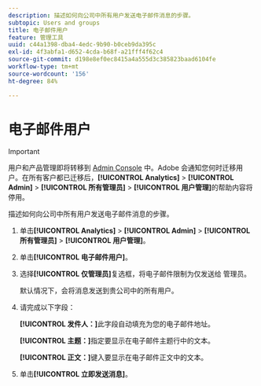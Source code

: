 ```yaml
---
description: 描述如何向公司中所有用户发送电子邮件消息的步骤。
subtopic: Users and groups
title: 电子邮件用户
feature: 管理工具
uuid: c44a1398-dba4-4edc-9b90-b0ceb9da395c
exl-id: 4f3abfa1-d652-4cda-b68f-a21fff4f62c4
source-git-commit: d198e8ef0ec8415a4a555d3c385823baad6104fe
workflow-type: tm+mt
source-wordcount: '156'
ht-degree: 84%

---
```


# 电子邮件用户

>[!IMPORTANT]
>
>用户和产品管理即将转移到 [Admin Console](https://helpx.adobe.com/cn/enterprise/using/admin-console.html) 中。Adobe 会通知您何时迁移用户。在所有客户都已迁移后，**[!UICONTROL Analytics]** > **[!UICONTROL Admin]** > **[!UICONTROL 所有管理员]** > **[!UICONTROL 用户管理]**&#x200B;的帮助内容将停用。

描述如何向公司中所有用户发送电子邮件消息的步骤。

1. 单击&#x200B;**[!UICONTROL Analytics]** > **[!UICONTROL Admin]** > **[!UICONTROL 所有管理员]** > **[!UICONTROL 用户管理]**。
1. 单击&#x200B;**[!UICONTROL 电子邮件用户]**。
1. 选择&#x200B;**[!UICONTROL 仅管理员]**&#x200B;复选框，将电子邮件限制为仅发送给 管理员。

   默认情况下，会将消息发送到贵公司中的所有用户。
1. 请完成以下字段：

   **[!UICONTROL 发件人：]**&#x200B;此字段自动填充为您的电子邮件地址。

   **[!UICONTROL 主题：]**&#x200B;指定要显示在电子邮件主题行中的文本。

   **[!UICONTROL 正文：]**&#x200B;键入要显示在电子邮件正文中的文本。
1. 单击&#x200B;**[!UICONTROL 立即发送消息]**。
